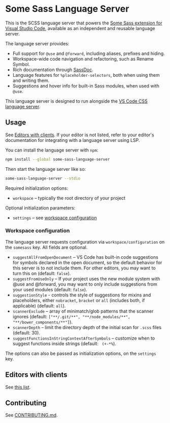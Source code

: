 # Some Sass Language Server

This is the SCSS language server that powers the [Some Sass extension for Visual Studio Code](https://marketplace.visualstudio.com/items?itemName=SomewhatStationery.some-sass), available as an independent and reusable language server.

The language server provides:

- Full support for `@use` and `@forward`, including aliases, prefixes and hiding.
- Workspace-wide code navigation and refactoring, such as Rename Symbol.
- Rich documentation through [SassDoc](http://sassdoc.com).
- Language features for `%placeholder-selectors`, both when using them and writing them.
- Suggestions and hover info for built-in Sass modules, when used with `@use`.

This language server is designed to run alongside the [VS Code CSS language server](https://github.com/hrsh7th/vscode-langservers-extracted).

## Usage

See [Editors with clients](#editors-with-clients). If your editor is not listed, refer to your editor's documentation for integrating with a language server using LSP.

You can install the language server with `npm`:

```sh
npm install --global some-sass-language-server
```

Then start the language server like so:

```sh
some-sass-language-server --stdio
```

Required initialization options:

- `workspace` – typically the root directory of your project

Optional initialization parameters:

- `settings` – see [workspace configuration](#workspace-configuration)

### Workspace configuration

The language server requests configuration via `workspace/configuration` on the `somesass` key. All fields are optional.

- `suggestAllFromOpenDocument` – VS Code has built-in code suggestions for symbols declared in the open document, so the default behavior for this server is to not include them. For other editors, you may want to turn this on (default: `false`).
- `suggestFromUseOnly` – If your project uses the new module system with @use and @forward, you may want to only include suggestions from your used modules (default: `false`).
- `suggestionStyle` - controls the style of suggestions for mixins and placeholders, either `nobracket`, `bracket` or `all` (includes both, if applicable) (default: `all`).
- `scannerExclude` – array of minimatch/glob patterns that the scanner ignores (default: `["**/.git/**", "**/node_modules/**", "**/bower_components/**"]`).
- `scannerDepth` – limit the directory depth of the initial scan for `.scss` files (default: 30).
- `suggestFunctionsInStringContextAfterSymbols` – customize when to suggest functions inside strings (default: ` (+-*%`).

The options can also be passed as initialization options, on the `settings` key.

## Editors with clients

See [this list](https://github.com/wkillerud/some-sass/blob/main/README.md#editors-with-clients).

## Contributing

See [CONTRIBUTING.md](https://github.com/wkillerud/some-sass/blob/main/CONTRIBUTING.md).
